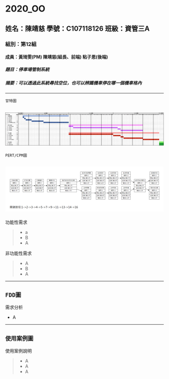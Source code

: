 # 2020_OO

## 姓名：陳靖慈    學號：C107118126    班級：資管三A

### 組別：第12組

#### 成員：黃琦雯(PM)  陳靖慈(組長、前端)  粘子恩(後端)

##### 題目：停車場管制系統

##### 摘要：可以透過此系統尋找空位，也可以辨識機車停在哪一個機車格內

---
`
甘特圖
`

![甘特圖](2.png "甘特圖")
---
`
PERT/CPM圖
`

![PERT/CPM](1.png "PERT/CPM")
---
功能性需求
> * a
> * B
> * A

非功能性需求
> * A
> * B
> * A
---
`
FDD圖
`
---
需求分析
* A
---
`
使用案例圖
`
---
使用案例說明
> * A
> * A
> * A
